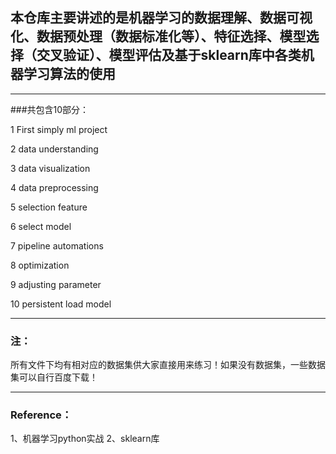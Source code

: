 ## 本仓库主要讲述的是机器学习的数据理解、数据可视化、数据预处理（数据标准化等）、特征选择、模型选择（交叉验证）、模型评估及基于sklearn库中各类机器学习算法的使用

---
###共包含10部分：

1 First simply ml project

2 data understanding

3 data visualization

4 data preprocessing

5 selection feature

6 select model

7 pipeline automations

8 optimization 

9 adjusting parameter

10 persistent load model

---
### 注：
所有文件下均有相对应的数据集供大家直接用来练习！如果没有数据集，一些数据集可以自行百度下载！

---
### Reference：
1、机器学习python实战
2、sklearn库